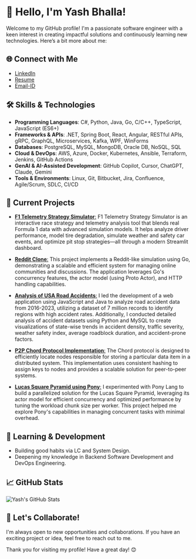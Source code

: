 # 👋 Hello, I'm Yash Bhalla! 

Welcome to my GitHub profile! I'm a passionate software engineer with a keen interest in creating impactful solutions and continuously learning new technologies. Here’s a bit more about me:

## 🌐 Connect with Me

- [LinkedIn](https://www.linkedin.com/in/yashbhalla99)
- [Resume](https://drive.google.com/file/d/1K4glFjYYQFbazqmBf2I-8e6W7_W3PlGh/view?usp=share_link)
- [Email-ID](mailto:bhallayash@outlook.com)

## 🛠️ Skills & Technologies

- **Programming Languages**: C#, Python, Java, Go, C/C++, TypeScript, JavaScript (ES6+)
- **Frameworks & APIs**: .NET, Spring Boot, React, Angular, RESTful APIs, gRPC, GraphQL, Microservices, Kafka, WPF, WinForms
- **Databases**: PostgreSQL, MySQL, MongoDB, Oracle DB, NoSQL, SQL
- **Cloud & DevOps**: AWS, Azure, Docker, Kubernetes, Ansible, Terraform, Jenkins, GitHub Actions
- **GenAI & AI-Assisted Development**: GitHub Copilot, Cursor, ChatGPT, Claude, Gemini
- **Tools & Environments**: Linux, Git, Bitbucket, Jira, Confluence, Agile/Scrum, SDLC, CI/CD

## 🔭 Current Projects

- [**F1 Telemetry Strategy Simulator**:](https://github.com/yashbhalla/F1-Telemetry-Strategy-Simulator/) F1 Telemetry Strategy Simulator is an interactive race strategy and telemetry analysis tool that blends real Formula 1 data with advanced simulation models. It helps analyze driver performance, model tire degradation, simulate weather and safety car events, and optimize pit stop strategies—all through a modern Streamlit dashboard.

- [**Reddit Clone**:](https://github.com/yashbhalla/RedditClone_Go) This project implements a Reddit-like simulation using Go, demonstrating a scalable and efficient system for managing online communities and discussions. The application leverages Go's concurrency features, the actor model (using Proto Actor), and HTTP handling capabilities.

- [**Analysis of USA Road Accidents**:](https://github.com/yashbhalla/Analysis-of-USA-Road-Accidents) I led the development of a web application using JavaScript and Java to analyze road accident data from 2016-2023, utilizing a dataset of 7 million records to identify regions with high accident rates. Additionally, I conducted detailed analysis of accident datasets using Python and MySQL to create visualizations of state-wise trends in accident density, traffic severity, weather safety index, average roadblock duration, and accident-prone factors.

- [**P2P Chord Protocol Implementation**:](https://github.com/yashbhalla/P2P) The Chord protocol is designed to efficiently locate nodes responsible for storing a particular data item in a distributed system. This implementation uses consistent hashing to assign keys to nodes and provides a scalable solution for peer-to-peer systems.

- [**Lucas Square Pyramid using Pony**:](https://github.com/yashbhalla/LucasSquarePyramid) I experimented with Pony Lang to build a parallelized solution for the Lucas Square Pyramid, leveraging its actor model for efficient concurrency and optimized performance by tuning the workload chunk size per worker.  This project helped me explore Pony's capabilities in managing concurrent tasks with minimal overhead.

## 🌱 Learning & Development

- Building good habits via LC and System Design.
- Deepening my knowledge in Backend Software Development and DevOps Engineering.

## 📈 GitHub Stats

![Yash's GitHub Stats](https://github-readme-stats.vercel.app/api?username=yashbhalla&show_icons=true&theme=radical)

## 🤝 Let's Collaborate!

I'm always open to new opportunities and collaborations. If you have an exciting project or idea, feel free to reach out to me.

Thank you for visiting my profile! Have a great day! 😊
